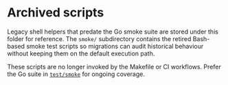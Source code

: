 # Archived scripts

Legacy shell helpers that predate the Go smoke suite are stored under this
folder for reference. The `smoke/` subdirectory contains the retired Bash-based
smoke test scripts so migrations can audit historical behaviour without keeping
them on the default execution path.

These scripts are no longer invoked by the Makefile or CI workflows. Prefer the
Go suite in [`test/smoke`](../../test/smoke) for ongoing coverage.

